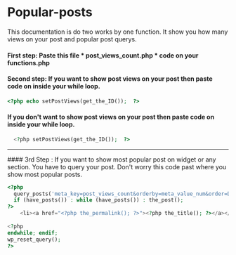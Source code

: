 # Popular-posts
This documentation is do two works by one function. It show you how many views on your post and popular post querys.

#### First step: Paste this file * post_views_count.php * code on your functions.php 

#### Second step: If you want to show post views on your post then paste code on inside your while loop.
```php
<?php echo setPostViews(get_the_ID());  ?>
```


#### If you don't want to show post views on your post then paste code on inside your while loop.
```php
  <?php setPostViews(get_the_ID());  ?>
```
<hr>
#### 3rd Step : If you want to show most popular post on widget or any section. You have to query your post. Don't worry this code past where you show most popular posts.

```php
<?php
  query_posts('meta_key=post_views_count&orderby=meta_value_num&order=DESC&posts_per_page=3'); //posts_per_page=3 means show just 3 post on page.you can change int digit posts_per_page=5 
  if (have_posts()) : while (have_posts()) : the_post();
?>
    <li><a href="<?php the_permalink(); ?>"><?php the_title(); ?></a></li>
    
<?php
endwhile; endif;
wp_reset_query();
?>
```
